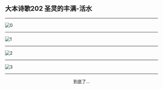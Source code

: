 
## 大本诗歌202 圣灵的丰满-活水
        
<div id="aplayer0"></div>

---

<img alt="0" data-original="/data/d0202/0.png">

---

<img alt="1" data-original="/data/d0202/1.png">

---

<img alt="2" data-original="/data/d0202/2.png">

---

<img alt="3" data-original="/data/d0202/3.png">

---

<p style="text-align: center">到底了...</p>

<script src="/js/dist-view.js"></script>

<script>
MAIN.id = 'd0202';
        
const ap0 = new APlayer({
    container: document.getElementById('aplayer0'),
    volume: 1,
    loop: 'none',
    preload: 'none',
    audio: [{
        name: '大本诗歌202.mp3',
        artist: '大本诗歌',
        url: 'https://res.wx.qq.com/voice/getvoice?mediaid=MzI0NTk3MDM5M18yMjQ3NDkwMTI2',
        cover: '/favicon'
    }]
});
</script>
